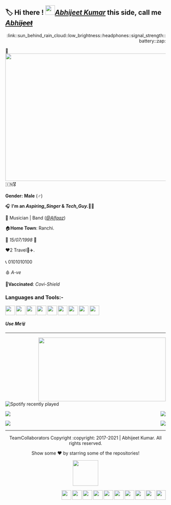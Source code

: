 ## :label: Hi there ! <img src="https://raw.githubusercontent.com/MartinHeinz/MartinHeinz/master/wave.gif" width="30px">[_Abhijeet Kumar_](https://github.com/its-AbhijeetKumar/its-AbhijeetKumar/files/7156469/Resume_Olivee1.pdf) this side, call me [_Abhi~~jeet~~_](https://github.com/its-AbhijeetKumar/its-AbhijeetKumar/files/7156469/Resume_Olivee1.pdf)

<p align ="right" >:link::sun_behind_rain_cloud::low_brightness::headphones::signal_strength::battery::zap:</p>

:pushpin:
<img align="right" width="550" height="400" src="https://user-images.githubusercontent.com/79626965/133881400-12f08693-4ccc-4fa2-a433-30035ea4cce9.gif">

:india::medal_military:

**Gender:** **Male** (:male_sign:)

:headphones: **I'm an _Aspiring_Singer_ & _Tech_Guy._**:man_technologist:

:briefcase: Musician | Band ([_@Alfaaz_]())

:house:**Home Town**: Ranchi.

:confetti_ball: *15/07/1998* 🎉

:heart:2 Travel:tokyo_tower::airplane:.

:telephone_receiver: 0101010100

:drop_of_blood: *A-ve*

:syringe:**Vaccinated**: *Covi-Shield*     

### Languages and Tools:-

<img align="left" width="30" height="30" src="https://user-images.githubusercontent.com/79626965/133884785-a6609762-c0bd-4ae1-92de-f6847332b880.png"/>
<img align="left" width="30" height="30" src="https://user-images.githubusercontent.com/79626965/133884791-ff26a12b-7d75-4f74-9ce4-f469c37917a3.png"/>
<img align="left" width="30" height="30" src="https://user-images.githubusercontent.com/79626965/133884876-b7704f5f-4d3e-45fc-b6b7-859c5f078eb4.png"/>
<img align="left" width="30" height="30" src="https://user-images.githubusercontent.com/79626965/133884798-7d0a1b59-72de-4ae1-b966-7a702abd97ae.png"/>
<img align="left" width="30" height="30" src="https://user-images.githubusercontent.com/79626965/133884810-3b8c3692-7451-41cd-a296-6c1f1b400e4e.png"/>
<img align="left" width="30" height="30" src="https://user-images.githubusercontent.com/79626965/133884820-7093e69c-1949-4cf6-8140-83816a82a141.png"/>
<img align="left" width="30" height="30" src="https://user-images.githubusercontent.com/79626965/133884841-9bfc1c88-918a-49ef-9eca-a8806ccf914e.png"/>
<img width="30" height="30" src="https://user-images.githubusercontent.com/79626965/133884856-f32b9674-3db5-437c-b60e-254ad6c283a3.png"/>
<img width="30" height="30" src="https://user-images.githubusercontent.com/79626965/143676181-3b71eb63-c204-4317-b17e-9a1993233ee3.png"/>


**_Use Me_**:wastebasket:

<hr>

<img align="right" width="400" height="200" src="https://user-images.githubusercontent.com/79626965/143675881-06c9637d-c8d0-4f95-81a2-ef84ecede4e7.gif">

![Spotify recently played](https://spotify-recently-played-readme.vercel.app/api?user=jeffreyca16&count=3)


<a href="https://github.com/its-AbhijeetKumar/github-readme-stats">
  <img align="center" src="https://github-readme-stats.vercel.app/api/pin/?username=its-AbhijeetKumar&repo=Flutter-and-Dart-Warm-up." />
</a>

<a href="https://github.com/its-AbhijeetKumar/github-readme-stats">
  <img align="right" src="https://github-readme-stats.vercel.app/api/pin/?username=its-AbhijeetKumar&repo=To-Do-App" />
</a>

<p></p>

<a href="https://github.com/its-AbhijeetKumar/github-readme-stats">
  <img align="center" src="https://github-readme-stats.vercel.app/api/pin/?username=its-AbhijeetKumar&repo=Github-Profile-Finder" />
</a>

<a href="https://github.com/its-AbhijeetKumar/github-readme-stats">
  <img align="right" src="https://github-readme-stats.vercel.app/api/pin/?username=its-AbhijeetKumar&repo=Portfolio-UI-UX" />
</a>

<hr>

<p align="center">
  TeamCollaborators Copyright :copyright: 2017-2021 | Abhijeet Kumar. All rights reserved.
</p> 

<p align="center">
  Show some ❤️ by starring some of the repositories!
<p align="center">
  <img width="80" height="80" src="https://user-images.githubusercontent.com/79626965/133842711-f3f67127-1fcf-491e-a6fe-1376a562ad2c.png"/>
</p>

[<img align="right" width="30" height="30" src="https://user-images.githubusercontent.com/79626965/133871887-f15f728a-7143-4762-93dc-3e87dea27bf5.png">](https://www.youtube.com/)
[<img align="right" width="30" height="30" src="https://user-images.githubusercontent.com/79626965/133849117-181bf0d9-90d6-4413-b802-5cbd1f13edd9.png"/>](https://github.com/its-AbhijeetKumar/its-AbhijeetKumar/files/7188283/What.s.App.Number.docx)
[<img align="right" width="30" height="30" src="https://user-images.githubusercontent.com/79626965/133850121-067939f8-c4b8-4fd9-ae64-2aa7e1a81383.png">](https://twitter.com/l_its_abhi____l)
[<img align="right" width="30" height="30" src="https://user-images.githubusercontent.com/79626965/133839644-ba1b91ad-f37d-4e3f-8a6e-329ed1bb5bd8.png">](https://web.telegram.org/)
[<img align="right" width="30" height="30" src="https://user-images.githubusercontent.com/79626965/133839566-e4454150-70e1-40e8-ac9e-1b78caad9c96.png">](https://www.instagram.com/l_its_a.k_l/)
[<img align="right" width="30" height="30" src="https://user-images.githubusercontent.com/79626965/133841524-7cfd088f-39e1-4607-a4e6-353b862f5128.png">](https://www.linkedin.com/in/iam-abhijeet-kr/)
[<img align="right" width="30" height="30" src="https://user-images.githubusercontent.com/79626965/133837395-d9041459-4943-4e4b-b553-72f654d5c520.png">](https://www.facebook.com/profile.php?id=100006800536886)
[<img align="right" width="30" height="30" src="https://user-images.githubusercontent.com/79626965/133845883-df30a8d8-6752-436e-86d6-643e8416ecb6.png">](https://github.com/its-AbhijeetKumar/its-AbhijeetKumar/files/7235996/Email.docx)
[<img align="right" width="30" height="30" src="https://user-images.githubusercontent.com/79626965/133846326-d863fc46-ea95-4bcb-9c3b-db146edfedd8.png">](https://github.com/its-AbhijeetKumar/its-AbhijeetKumar/files/7235996/Email.docx)
[<img align="right" width="30" height="30" src="https://user-images.githubusercontent.com/79626965/133881932-8bb52b6f-202e-4637-a5dd-cbdd85a417ea.png">](https://discord.com/)
